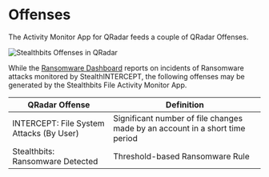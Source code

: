 # Offenses

The Activity Monitor App for QRadar feeds a couple of QRadar Offenses.

![Stealthbits Offenses in QRadar](/img/product_docs/activitymonitor/activitymonitor/siem/qradar/stealthbitsoffenses.png)

While the [Ransomware Dashboard](/docs/activitymonitor/activitymonitor/siem/qradar/dashboard/ransomware.md) reports on incidents of Ransomware attacks monitored by StealthINTERCEPT, the following offenses may be generated by the Stealthbits File Activity Monitor App.

| QRadar Offense | Definition |
| --- | --- |
| INTERCEPT: File System Attacks (By User) | Significant number of file changes made by an account in a short time period |
| Stealthbits: Ransomware Detected | Threshold-based Ransomware Rule |
